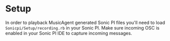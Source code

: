 # Setup

In order to playback MusicAgent generated Sonic PI files you'll need to load `Sonicpi/Setup/recording.rb` in your Sonic PI.
Make sure incoming OSC is enabled in your Sonic PI IDE to capture incoming messages.